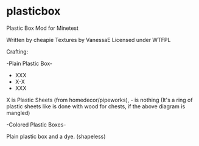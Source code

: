 plasticbox
==========
Plastic Box Mod for Minetest 

Written by cheapie 
Textures by VanessaE 
Licensed under WTFPL 

Crafting: 

-Plain Plastic Box- 

* XXX 
* X-X 
* XXX 

X is Plastic Sheets (from homedecor/pipeworks), - is nothing 
(It's a ring of plastic sheets like is done with wood for chests, if the above diagram is mangled) 

-Colored Plastic Boxes- 

Plain plastic box and a dye. (shapeless)
